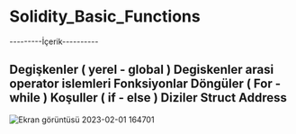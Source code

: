 # Solidity_Basic_Functions

---------İçerik----------
                                                                                                                                                                          
Degişkenler ( yerel - global )
Degiskenler arasi operator islemleri
Fonksiyonlar
Döngüler ( For - while )
Koşuller ( if - else )
Diziler
Struct
Address                                                                                                                                                                     
--------------------------

![Ekran görüntüsü 2023-02-01 164701](https://user-images.githubusercontent.com/58307398/216061294-18b7670c-1bec-4611-a002-3f4e35519710.png)
